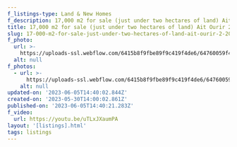 ```yaml
---
f_listings-type: Land & New Homes
f_description: 17,000 m2 for sale (just under two hectares of land) Ait Ourir 2,200,00 MAD
title: 17,000 m2 for sale (just under two hectares of land) Ait Ourir 2,200,00 MAD
slug: 17-000-m2-for-sale-just-under-two-hectares-of-land-ait-ourir-2-200-00-mad
f_photo:
  url: >-
    https://uploads-ssl.webflow.com/6415b8f9fbe89f9c419f4de6/64760059f48ff5a731e8934e_IMG-20230529-WA0001.jpg
  alt: null
f_photos:
  - url: >-
      https://uploads-ssl.webflow.com/6415b8f9fbe89f9c419f4de6/64760059f48ff5a731e8934e_IMG-20230529-WA0001.jpg
    alt: null
updated-on: '2023-06-05T14:40:02.844Z'
created-on: '2023-05-30T14:00:02.861Z'
published-on: '2023-06-05T14:40:21.283Z'
f_video:
  url: https://youtu.be/uTLxJXaumPA
layout: '[listings].html'
tags: listings
---
```



